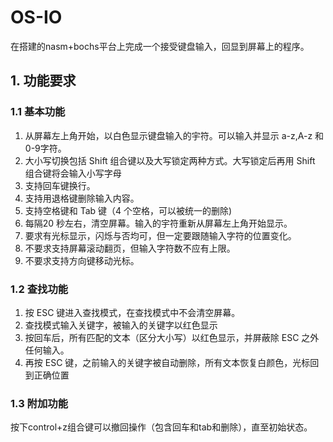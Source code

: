 # OS-IO
在搭建的nasm+bochs平台上完成一个接受键盘输入，回显到屏幕上的程序。

## 1. 功能要求

### 1.1 基本功能

1. 从屏幕左上角开始，以白色显示键盘输入的宇符。可以输入并显示 a-z,A-z 和 0-9字符。
2. 大小写切换包括 Shift 组合键以及大写锁定两种方式。大写锁定后再用 Shift 组合键将会输入小写字母
3. 支持回车键换行。
4. 支持用退格键删除输入内容。
5. 支持空格键和 Tab 键（4 个空格，可以被统一的删除)
6. 每隔20 秒左右，清空屏幕。输入的宇符重新从屏幕左上角开始显示。
7. 要求有光标显示，闪烁与否均可，但一定要跟随输入字符的位置变化。
8. 不要求支持屏幕滚动翻页，但输入字符数不应有上限。
9. 不要求支持方向键移动光标。

### 1.2 查找功能

1. 按 ESC 键进入查找模式，在查找模式中不会清空屏幕。
2. 查找模式输入关键字，被输入的关键字以红色显示
3. 按回车后，所有匹配的文本（区分大小写）以红色显示，并屏蔽除 ESC 之外任何输入。
4.  再按 ESC 键，之前输入的关键字被自动删除，所有文本恢复白颜色，光标回到正确位置

### 1.3 附加功能

按下control+z组合键可以撤回操作（包含回车和tab和删除），直至初始状态。
